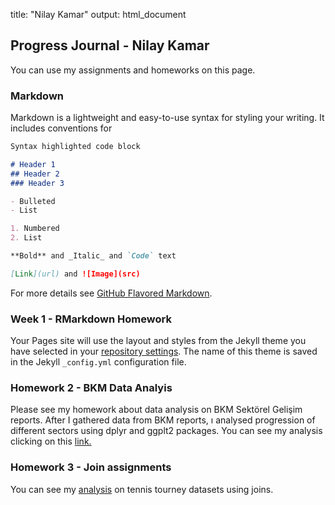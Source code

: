 title: "Nilay Kamar"
output: html_document

## Progress Journal - Nilay Kamar

You can use my assignments and homeworks on this page. 

### Markdown

Markdown is a lightweight and easy-to-use syntax for styling your writing. It includes conventions for

```markdown
Syntax highlighted code block

# Header 1
## Header 2
### Header 3

- Bulleted
- List

1. Numbered
2. List

**Bold** and _Italic_ and `Code` text

[Link](url) and ![Image](src)
```

For more details see [GitHub Flavored Markdown](https://guides.github.com/features/mastering-markdown/).

### Week 1 - RMarkdown Homework

Your Pages site will use the layout and styles from the Jekyll theme you have selected in your [repository settings](https://github.com/pjournal/mef03-kamarn/settings). The name of this theme is saved in the Jekyll `_config.yml` configuration file.

### Homework 2 - BKM Data Analyis

Please see my homework about data analysis on BKM Sektörel Gelişim reports. After I gathered data from BKM reports, ı analysed progression of different sectors using dplyr and ggplt2 packages. You can see my analysis clicking on this [link.](https://pjournal.github.io/mef03-kamarn/BKM_report-_data.html)

### Homework 3 - Join assignments

You can see my [analysis](https://pjournal.github.io/mef03-kamarn/week11_exercise.html) on tennis tourney datasets using joins. 
